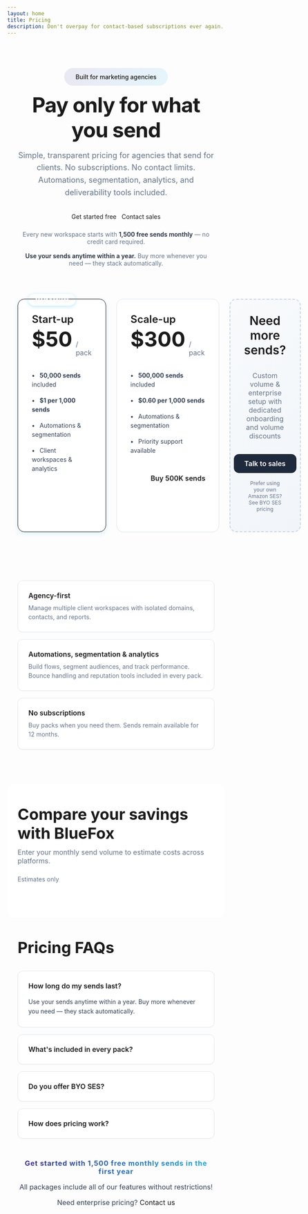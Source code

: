 ```yaml
---
layout: home
title: Pricing
description: Don't overpay for contact-based subscriptions ever again. Only pay for the emails you send!
---
```



<script setup>
import { useData } from 'vitepress'
import PricingCalculator from './components/PricingCalculator.vue'
const { isDark } = useData()
</script>


<style scoped>
/* Reset and base */
a {
  text-decoration: none !important;
}


/* Hero section */
.pricing-hero {
  max-width: 1200px;
  margin: 0 auto;
  padding: 60px 24px;
  text-align: center;
}


.pricing-badge {
  display: inline-flex;
  align-items: center;
  gap: 8px;
  padding: 12px 26px;
  border-radius: 50px;
  background: linear-gradient(120deg, rgba(57, 44, 145, 0.1), rgba(19, 176, 238, 0.1));
  color: var(--vp-c-brand);
  font-size: 14px;
  font-weight: 500;
  margin-bottom: 16px;
}


html.dark .pricing-badge {
  background: linear-gradient(120deg, rgba(138, 126, 216, 0.15), rgba(19, 176, 238, 0.15));
}


.pricing-hero h1 {
  font-size: clamp(36px, 5vw, 56px);
  font-weight: 700;
  line-height: 1.2;
  letter-spacing: -0.02em;
  margin: 0 0 16px 0;
  border: none;
  padding: 0;
}


.pricing-hero-subtitle {
  font-size: 18px;
  line-height: 1.6;
  color: #64748b;
  max-width: 800px;
  margin: 0 auto 32px;
}


html.dark .pricing-hero-subtitle {
  color: #94a3b8;
}


.pricing-hero-actions {
  display: flex;
  gap: 12px;
  justify-content: center;
  flex-wrap: wrap;
  margin-bottom: 24px;
}


.pricing-hero-note {
  font-size: 14px;
  color: #64748b;
  margin-top: 16px;
}


html.dark .pricing-hero-note {
  color: #94a3b8;
}


.pricing-hero-note strong {
  color: #1e293b;
  font-weight: 600;
}


html.dark .pricing-hero-note strong {
  color: #e2e8f0;
}


/* Pricing cards section */
.pricing-cards-section {
  max-width: 1200px;
  margin: 0 auto;
  padding: 0 24px 48px;
}


.pricing-cards-grid {
  display: grid;
  grid-template-columns: repeat(auto-fit, minmax(280px, 1fr));
  gap: 24px;
  margin-bottom: 32px;
}


@media (min-width: 768px) {
  .pricing-cards-grid {
    grid-template-columns: repeat(3, 1fr);
  }
}


.pricing-card {
  position: relative;
  background: white;
  border: 1px solid #e2e8f0;
  border-radius: 16px;
  padding: 32px;
  box-shadow: 0 1px 3px rgba(0, 0, 0, 0.04);
  transition: all 0.3s ease;
}


html.dark .pricing-card {
  background: rgb(27, 27, 31);
  border-color: #334155;
}


.pricing-card:hover {
  box-shadow: 0 10px 25px rgba(0, 0, 0, 0.08);
  transform: translateY(-2px);
}


html.dark .pricing-card:hover {
  box-shadow: 0 10px 25px rgba(0, 0, 0, 0.3);
}


.pricing-card.featured {
  border-color: var(--vp-c-brand);
  box-shadow: 0 4px 12px rgba(19, 176, 238, 0.15);
}


html.dark .pricing-card.featured {
  box-shadow: 0 4px 12px rgba(19, 176, 238, 0.25);
}


.pricing-badge-popular {
  position: absolute;
  top: -12px;
  left: 24px;
  background: var(--vp-c-brand);
  color: white;
  padding: 6px 16px;
  border-radius: 50px;
  font-size: 12px;
  font-weight: 600;
  box-shadow: 0 2px 8px rgba(19, 176, 238, 0.3);
}


.pricing-card h3 {
  font-size: 24px;
  font-weight: 600;
  margin: 0 0 8px 0;
  border: none;
  padding: 0;
}


.pricing-card-subtitle {
  color: #64748b;
  font-size: 14px;
  margin-bottom: 24px;
}


html.dark .pricing-card-subtitle {
  color: #94a3b8;
}


.pricing-card-price {
  display: flex;
  align-items: baseline;
  gap: 8px;
  margin-bottom: 24px;
}


.pricing-card-amount {
  font-size: 48px;
  font-weight: 700;
  line-height: 1;
}


.pricing-card-period {
  font-size: 16px;
  color: #64748b;
}


html.dark .pricing-card-period {
  color: #94a3b8;
}


.pricing-card-features {
  list-style: none;
  padding: 0;
  margin: 0 0 24px 0;
}


.pricing-card-features li {
  padding: 8px 0;
  font-size: 14px;
  line-height: 1.5;
  color: #334155;
}


html.dark .pricing-card-features li {
  color: #cbd5e1;
}


.pricing-card-features li::before {
  content: "• ";
  color: var(--vp-c-brand);
  font-weight: bold;
  margin-right: 8px;
}


.pricing-card-cta {
  display: block;
  width: 100%;
  padding: 12px 24px;
  border-radius: 12px;
  font-weight: 600;
  text-align: center;
  transition: all 0.2s ease;
  border: none;
  cursor: pointer;
  font-size: 16px;
}


.pricing-card-cta.primary {
  background: var(--vp-c-brand);
  color: white;
}


.pricing-card-cta.primary:hover {
  background: var(--vp-c-brand-light);
  transform: translateY(-1px);
}


.pricing-card-cta.secondary {
  background: transparent;
  color: var(--vp-c-brand);
  border: 2px solid var(--vp-c-brand);
}


.pricing-card-cta.secondary:hover {
  background: rgba(19, 176, 238, 0.05);
}


.pricing-card-cta.dark {
  background: #1e293b;
  color: white;
}


html.dark .pricing-card-cta.dark {
  background: #334155;
}


.pricing-card-cta.dark:hover {
  background: #0f172a;
}


html.dark .pricing-card-cta.dark:hover {
  background: #475569;
}


.pricing-card.contact-sales {
  background: linear-gradient(135deg, #f8fafc 0%, #f1f5f9 100%);
  border: 2px dashed #cbd5e1;
  display: flex;
  flex-direction: column;
  justify-content: center;
  align-items: center;
  text-align: center;
  min-height: 400px;
}


html.dark .pricing-card.contact-sales {
  background: linear-gradient(135deg, rgb(30, 30, 34) 0%, rgb(24, 24, 27) 100%);
  border-color: #475569;
}


.pricing-card.contact-sales h3 {
  font-size: 28px;
  margin-bottom: 16px;
}


.pricing-card.contact-sales .pricing-card-subtitle {
  font-size: 16px;
  margin-bottom: 32px;
}


.pricing-card-note {
  margin-top: 16px;
  font-size: 12px;
  color: #64748b;
  text-align: center;
}


html.dark .pricing-card-note {
  color: #94a3b8;
}


.pricing-card-note a {
  text-decoration: underline;
  color: var(--vp-c-brand);
}


/* Value props */
.value-props {
  max-width: 1200px;
  margin: 0 auto;
  padding: 32px 24px;
}


.value-props-grid {
  display: grid;
  grid-template-columns: repeat(auto-fit, minmax(280px, 1fr));
  gap: 16px;
}


.value-prop-card {
  display: flex;
  align-items: flex-start;
  gap: 16px;
  padding: 24px;
  background: white;
  border: 1px solid #e2e8f0;
  border-radius: 12px;
  box-shadow: 0 1px 3px rgba(0, 0, 0, 0.04);
}


html.dark .value-prop-card {
  background: rgb(27, 27, 31);
  border-color: #334155;
}


.value-prop-icon {
  font-size: 28px;
  line-height: 1;
  flex-shrink: 0;
}


.value-prop-content h4 {
  font-size: 16px;
  font-weight: 600;
  margin: 0 0 8px 0;
}


.value-prop-content p {
  font-size: 14px;
  color: #64748b;
  margin: 0;
  line-height: 1.5;
}


html.dark .value-prop-content p {
  color: #94a3b8;
}


/* Calculator section */
.calculator-section {
  max-width: 1200px;
  margin: 48px auto;
  padding: 48px 24px;
  background: white;
  border-radius: 16px;
}


html.dark .calculator-section {
  background: rgb(27, 27, 31);
}


.calculator-header {
  display: flex;
  justify-content: space-between;
  align-items: flex-start;
  gap: 24px;
  flex-wrap: wrap;
  margin-bottom: 32px;
}


.calculator-title h2 {
  font-size: clamp(28px, 4vw, 36px);
  font-weight: 700;
  margin: 0 0 12px 0;
  border: none;
  padding: 0;
}


.calculator-subtitle {
  font-size: 16px;
  color: #64748b;
  max-width: 600px;
  margin: 0;
}


html.dark .calculator-subtitle {
  color: #94a3b8;
}


.calculator-note {
  font-size: 14px;
  color: #64748b;
}


html.dark .calculator-note {
  color: #94a3b8;
}


/* FAQ section */
.faq-section {
  max-width: 900px;
  margin: 48px auto;
  padding: 0 24px;
}


.faq-section h2 {
  font-size: clamp(28px, 4vw, 36px);
  font-weight: 700;
  margin: 0 0 32px 0;
  border: none;
  padding: 0;
}


.faq-item {
  background: white;
  border: 1px solid #e2e8f0;
  border-radius: 12px;
  padding: 24px;
  margin-bottom: 16px;
  box-shadow: 0 1px 3px rgba(0, 0, 0, 0.04);
}


html.dark .faq-item {
  background: rgb(27, 27, 31);
  border-color: #334155;
}


.faq-item summary {
  font-size: 16px;
  font-weight: 600;
  cursor: pointer;
  list-style: none;
  user-select: none;
}


.faq-item summary::-webkit-details-marker {
  display: none;
}


.faq-item p {
  margin: 16px 0 0 0;
  font-size: 14px;
  color: #334155;
  line-height: 1.6;
}


html.dark .faq-item p {
  color: #cbd5e1;
}


/* Footer note */
.pricing-footer-note {
  text-align: center;
  margin: 48px auto;
  padding: 0 24px;
  max-width: 900px;
}


.pricing-footer-note p {
  font-size: 16px;
  margin: 16px 0;
  color: #334155;
}


html.dark .pricing-footer-note p {
  color: #cbd5e1;
}


.free-sends-banner {
  background: linear-gradient(120deg, #392C91 5%, #13B0EE);
  background-clip: text;
  -webkit-background-clip: text;
  -webkit-text-fill-color: transparent;
  font-size: clamp(32px, 5vw, 48px);
  line-height: 1.2;
  letter-spacing: 1px;
  font-weight: 700;
  margin: 32px auto;
  text-align: center;
}


html.dark .free-sends-banner {
  background: linear-gradient(120deg, #8a7ed8 5%, #13B0EE);
  background-clip: text;
  -webkit-background-clip: text;
}


/* Responsive */
@media (max-width: 768px) {
  .pricing-hero {
    padding: 40px 16px;
  }
  
  .pricing-cards-section {
    padding: 0 16px 32px;
  }
  
  .pricing-hero-actions {
    flex-direction: column;
    width: 100%;
  }
  
  .calculator-header {
    flex-direction: column;
  }
}


/* VitePress button overrides */
.vp-doc .VPButton.medium {
  border-radius: 12px;
  padding: 12px 24px;
  font-size: 16px;
  font-weight: 600;
}
</style>


<section class="pricing-hero">
  <div class="pricing-badge">
    <span>Built for marketing agencies</span>
  </div>
  
  <h1>Pay only for what you send</h1>
  
  <p class="pricing-hero-subtitle">
    Simple, transparent pricing for agencies that send for clients. No subscriptions. No contact limits. 
    Automations, segmentation, analytics, and deliverability tools included.
  </p>
  
  <div class="pricing-hero-actions">
    <v-btn
      rounded
      size="large"
      color="primary"
      variant="flat"
      class="no-uppercase"
      href="https://app.bluefox.email/accounts/create-account"
      target="_blank"
    >
      Get started free
    </v-btn>
    <v-btn
      rounded
      size="large"
      color="buttonBackground"
      variant="flat"
      class="no-uppercase"
      :theme="isDark ? 'dark' : 'light'"
      href="mailto:hello@bluefox.email"
    >
      Contact sales
    </v-btn>
  </div>
  
  <p class="pricing-hero-note">
    Every new workspace starts with <strong>1,500 free sends monthly</strong> — no credit card required.
  </p>
  <p class="pricing-hero-note">
    <strong>Use your sends anytime within a year.</strong> Buy more whenever you need — they stack automatically.
  </p>
</section>


<section class="pricing-cards-section">
  <div class="pricing-cards-grid">
    <!-- Start-up Pack -->
    <div class="pricing-card featured">
      <span class="pricing-badge-popular">Most popular</span>
      <h3>Start-up</h3>
      <div class="pricing-card-price">
        <span class="pricing-card-amount">$50</span>
        <span class="pricing-card-period">/ pack</span>
      </div>
      <ul class="pricing-card-features">
        <li><strong>50,000 sends</strong> included</li>
        <li><strong>$1 per 1,000 sends</strong></li>
        <li>Automations & segmentation</li>
        <li>Client workspaces & analytics</li>
      </ul>
      <a href="https://app.bluefox.email/accounts/create-account" target="_blank" class="pricing-card-cta primary">
        Buy 50K sends
      </a>
    </div>
    <!-- Scale-up Pack -->
    <div class="pricing-card">
      <h3>Scale-up</h3>
      <div class="pricing-card-price">
        <span class="pricing-card-amount">$300</span>
        <span class="pricing-card-period">/ pack</span>
      </div>
      <ul class="pricing-card-features">
        <li><strong>500,000 sends</strong> included</li>
        <li><strong>$0.60 per 1,000 sends</strong></li>
        <li>Automations & segmentation</li>
        <li>Priority support available</li>
      </ul>
      <a href="https://app.bluefox.email/accounts/create-account" target="_blank" class="pricing-card-cta secondary">
        Buy 500K sends
      </a>
    </div>
    <!-- Contact Sales Card -->
    <div class="pricing-card contact-sales">
      <h3>Need more sends?</h3>
      <p class="pricing-card-subtitle">Custom volume & enterprise setup with dedicated onboarding and volume discounts</p>
      <a href="mailto:hello@bluefox.email" class="pricing-card-cta dark">
        Talk to sales
      </a>
      <p class="pricing-card-note">
        Prefer using your own Amazon SES? <a href="/byo-amazon-ses-pricing">See BYO SES pricing</a>
      </p>
    </div>
  </div>
</section>


<section class="value-props">
  <div class="value-props-grid">
    <div class="value-prop-card">
      <div class="value-prop-content">
        <h4>Agency-first</h4>
        <p>Manage multiple client workspaces with isolated domains, contacts, and reports.</p>
      </div>
    </div>
    <div class="value-prop-card">
      <div class="value-prop-content">
        <h4>Automations, segmentation & analytics</h4>
        <p>Build flows, segment audiences, and track performance. Bounce handling and reputation tools included in every pack.</p>
      </div>
    </div>
    <div class="value-prop-card">
      <div class="value-prop-content">
        <h4>No subscriptions</h4>
        <p>Buy packs when you need them. Sends remain available for 12 months.</p>
      </div>
    </div>
  </div>
</section>


<section class="calculator-section">
  <div class="calculator-header">
    <div class="calculator-title">
      <h2>Compare your savings with BlueFox</h2>
      <p class="calculator-subtitle">Enter your monthly send volume to estimate costs across platforms.</p>
    </div>
    <div class="calculator-note">Estimates only</div>
  </div>
  
  <div id="calculator">
    <PricingCalculator />
  </div>
</section>


<section class="faq-section">
  <h2>Pricing FAQs</h2>
  
  <details class="faq-item" open>
    <summary>How long do my sends last?</summary>
    <p>Use your sends anytime within a year. Buy more whenever you need — they stack automatically.</p>
  </details>
  
  <details class="faq-item">
    <summary>What's included in every pack?</summary>
    <p>All features: automations, segmentation, client workspaces, analytics, tracking, bounce handling, and deliverability tools. No feature gating.</p>
  </details>
  
  <details class="faq-item">
    <summary>Do you offer BYO SES?</summary>
    <p>Yes, but it's optional and not required. If you prefer to connect your own Amazon SES, you can — see <a href="/byo-amazon-ses-pricing">BYO SES pricing</a> for details.</p>
  </details>
  
  <details class="faq-item">
    <summary>How does pricing work?</summary>
    <p>Simple pay-as-you-go pricing. You buy a pack of sends that you can use anytime within 12 months. No monthly subscriptions or contact limits.</p>
  </details>
</section>


<div class="pricing-footer-note">
  <p class="free-sends-banner">Get started with 1,500 free monthly sends in the first year</p>
  <p>All packages include all of our features without restrictions!</p>
  <p>Need enterprise pricing? <a href="mailto:hello@bluefox.email">Contact us</a></p>
</div>
